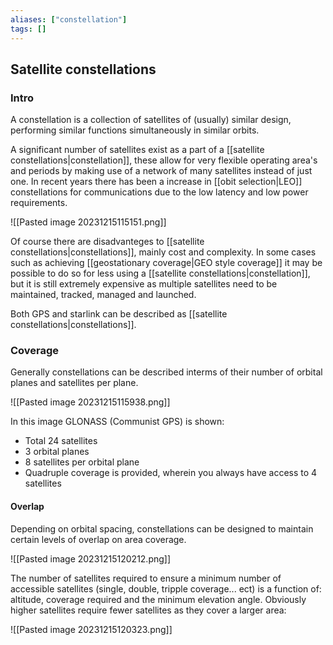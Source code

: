 ```yaml
---
aliases: ["constellation"]
tags: []
---
```


## Satellite constellations

### Intro

A constellation is a collection of satellites of (usually) similar design, performing similar functions simultaneously in similar orbits.

A significant number of satellites exist as a part of a [[satellite constellations|constellation]], these allow for very flexible operating area's and periods by making use of a network of many satellites instead of just one. In recent years there has been a increase in [[obit selection|LEO]] constellations for communications due to the low latency and low power requirements.

![[Pasted image 20231215115151.png]]

Of course there are disadvanteges to [[satellite constellations|constellations]], mainly cost and complexity. In some cases such as achieving [[geostationary coverage|GEO style coverage]] it may be possible to do so for less using a [[satellite constellations|constellation]], but it is still extremely expensive as multiple satellites need to be maintained, tracked, managed and launched.

Both GPS and starlink can be described as [[satellite constellations|constellations]].

### Coverage

Generally constellations can be described interms of their number of orbital planes and satellites per plane.

![[Pasted image 20231215115938.png]]

In this image GLONASS (Communist GPS) is shown:
- Total 24 satellites
- 3 orbital planes
- 8 satellites per orbital plane
- Quadruple coverage is provided, wherein you always have access to 4 satellites

#### Overlap

Depending on orbital spacing, constellations can be designed to maintain certain levels of overlap on area coverage.

![[Pasted image 20231215120212.png]]

The number of satellites required to ensure a minimum number of accessible satellites (single, double, tripple coverage... ect) is a function of: altitude, coverage required and the
minimum elevation angle. Obviously higher satellites require fewer satellites as they cover a larger area:

![[Pasted image 20231215120323.png]]


 


